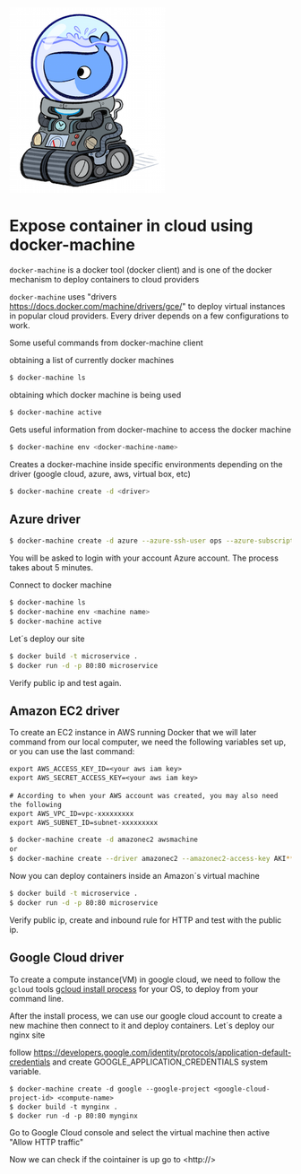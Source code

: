 ![scaleconf-deploying-microservices](dockermachine.png)

# Expose container in cloud using docker-machine

`docker-machine` is a docker tool (docker client) and is one of the docker mechanism to deploy containers to cloud providers

`docker-machine` uses "drivers https://docs.docker.com/machine/drivers/gce/" to deploy virtual instances in popular cloud providers. Every driver depends on a few configurations to work.

Some useful commands from docker-machine client

obtaining a list of currently docker machines
```sh
$ docker-machine ls
```
obtaining which docker machine is being used 
```sh
$ docker-machine active
```
Gets useful information from docker-machine to access the docker machine  
```sh
$ docker-machine env <docker-machine-name>
```
Creates a docker-machine inside specific environments depending on the driver (google cloud, azure, aws, virtual box, etc)  
```sh
$ docker-machine create -d <driver>
```

## Azure driver

```sh
$ docker-machine create -d azure --azure-ssh-user ops --azure-subscription-id <SubscriptionId> --azure-open-port 80 azuremachine
```
You will be asked to login with your account Azure account. The process takes about 5 minutes.

Connect to docker machine

```sh
$ docker-machine ls
$ docker-machine env <machine name>
$ docker-machine active 
```
Let´s deploy our site

```sh
$ docker build -t microservice .
$ docker run -d -p 80:80 microservice
```
Verify public ip and test again. 

## Amazon EC2 driver
To create an EC2 instance in AWS running Docker that we will later command from our local computer, we need the following variables set up, or you can use the last command: 

```
export AWS_ACCESS_KEY_ID=<your aws iam key>
export AWS_SECRET_ACCESS_KEY=<your aws iam key>

# According to when your AWS account was created, you may also need the following
export AWS_VPC_ID=vpc-xxxxxxxxx
export AWS_SUBNET_ID=subnet-xxxxxxxxx
```

```sh
$ docker-machine create -d amazonec2 awsmachine
or
$ docker-machine create --driver amazonec2 --amazonec2-access-key AKI******* --amazonec2-secret-key 8T93C*******  awsmachine
```

Now you can deploy containers inside an Amazon´s virtual machine

```sh
$ docker build -t microservice .
$ docker run -d -p 80:80 microservice
```
Verify public ip, create and inbound rule for HTTP and test with the public ip. 


## Google Cloud driver

To create a compute instance(VM) in google cloud, we need to follow the `gcloud` tools [gcloud install process](https://cloud.google.com/sdk/downloads) for your OS, to deploy from your command line.

After the install process, we can use our google cloud account to create a new machine then connect to it and deploy containers. Let´s deploy our nginx site

follow https://developers.google.com/identity/protocols/application-default-credentials  and create GOOGLE_APPLICATION_CREDENTIALS system variable. 

```
$ docker-machine create -d google --google-project <google-cloud-project-id> <compute-name>
$ docker build -t mynginx .
$ docker run -d -p 80:80 mynginx

```
Go to Google Cloud console and select the virtual machine then active "Allow HTTP traffic"

Now we can check if the cointainer is up go to <http://<google-compute-ip>>

